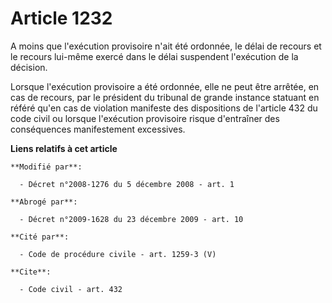 # Article 1232

A moins que l'exécution provisoire n'ait été ordonnée, le délai de recours et le recours lui-même exercé dans le délai
suspendent l'exécution de la décision. 

Lorsque l'exécution provisoire a été ordonnée, elle ne peut être arrêtée, en cas de recours, par le président du tribunal de
grande instance statuant en référé qu'en cas de violation manifeste des dispositions de l'article 432 du code civil ou
lorsque l'exécution provisoire risque d'entraîner des conséquences manifestement excessives.

**Liens relatifs à cet article**

	**Modifié par**:

	  - Décret n°2008-1276 du 5 décembre 2008 - art. 1

	**Abrogé par**:

	  - Décret n°2009-1628 du 23 décembre 2009 - art. 10

	**Cité par**:

	  - Code de procédure civile - art. 1259-3 (V)

	**Cite**:

	  - Code civil - art. 432
